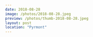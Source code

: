 ```yaml
---
date: 2018-08-28
image: /photos/2018-08-28.jpeg
preview: /photos/thumb-2018-08-28.jpeg
layout: post
location: "Pyrmont"
---
```



